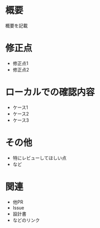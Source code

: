 # 概要
概要を記載

# 修正点
- 修正点1
- 修正点2

# ローカルでの確認内容
- ケース1
- ケース2
- ケース3

# その他
- 特にレビューしてほしい点
- など

# 関連
- 他PR
- Issue
- 設計書
- などのリンク
